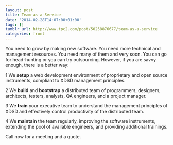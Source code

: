 ```yaml
---
layout: post
title: Team-as-a-Service
date: '2014-02-28T14:07:00+01:00'
tags: []
tumblr_url: http://www.tpc2.com/post/50258876677/team-as-a-service
categories: front
---
```


You need to grow by making new software. You need more technical and management
resources. You need many of them and very soon. You can go for head-hunting or
you can try outsourcing. However, if you are savvy enough, there is a better
way:

<span class="step">1</span> We **setup** a web development environment of
proprietary and open source instruments, compliant to XDSD management
principles.

<span class="step">2</span> We **build** and **bootstrap** a distributed team of
programmers, designers, architects, testers, analysts, QA engineers, and a
project manager.

<span class="step">3</span> We **train** your executive team to understand the
management principles of XDSD and effectively control productivity of the
distributed team.

<span class="step">4</span> We **maintain** the team regularly, improving the
software instruments, extending the pool of available engineers, and providing
additional trainings.

Call now for a meeting and a quote.

